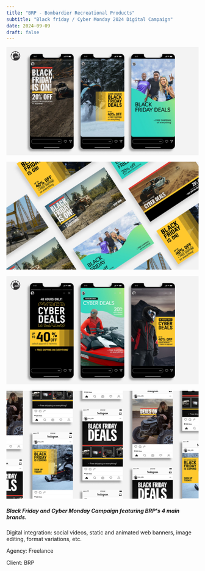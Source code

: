 ```yaml
---
title: "BRP - Bombardier Recreational Products"
subtitle: "Black friday / Cyber Monday 2024 Digital Campaign"
date: 2024-09-09
draft: false
---
```


![image1](brp_bf2024-001.jpg)

![image2](brp_bf2024-002.jpg)

![image3](brp_bf2024-003.jpg)

![image4](brp_bf2024-004.jpg)

##### Black Friday and Cyber Monday Campaign featuring BRP's 4 main brands.

Digital integration: social videos, static and animated web banners, image editing, format variations, etc.

Agency: Freelance

Client: BRP
